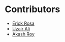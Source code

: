 # **Contributors**

- [Erick Rosa](https://github.com/RosaErick)
- [Uzair Ali](https://github.com/uzair-ali10)
- [Akash Roy](https://github.com/IMF-missionimpossible)
